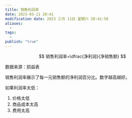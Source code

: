 ```yaml
---
title: 销售利润率
date: 2023-03-11 20:41
modification date: 2023 三月 11日 星期六 20:41:58
aliases:
  - 
tags:
  - 
publish: "true"
---
```


$$
销售利润率=\dfrac{净利润}{净销售额}
$$

数据来源：损益表

销售利润率展示了每一元销售额的净利润百分比。数字越高越好。

如果利润率太低：

1. 价格太低 
2. 商品成本太高
3. 费用太高
